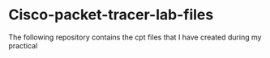 # Cisco-packet-tracer-lab-files
The following repository contains the cpt files that I have created during my practical
